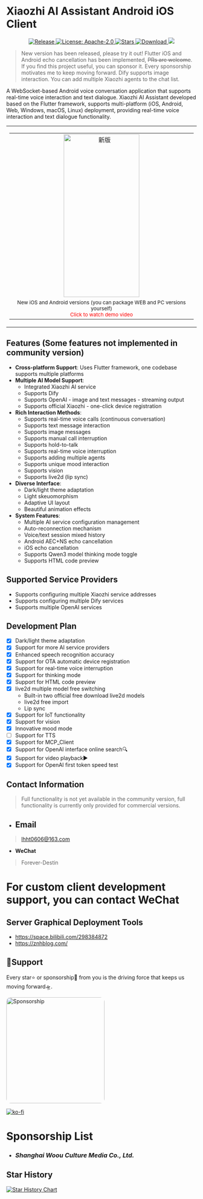 # Xiaozhi AI Assistant Android iOS Client
<p align="center">
  <a href="https://github.com/TOM88812/xiaozhi-android-client/releases/latest">
    <img src="https://img.shields.io/github/v/release/TOM88812/xiaozhi-android-client?style=flat-square&logo=github&color=blue" alt="Release"/>
  </a>
  <a href="https://opensource.org/licenses/Apache-2.0">
    <img src="https://img.shields.io/badge/License-Apache_2.0-green.svg?style=flat-square" alt="License: Apache-2.0"/>
  </a>
  <a href="https://github.com/TOM88812/xiaozhi-android-client/stargazers">
    <img src="https://img.shields.io/github/stars/TOM88812/xiaozhi-android-client?style=flat-square&logo=github" alt="Stars"/>
  </a>
  <a href="https://github.com/TOM88812/xiaozhi-android-client/releases/latest">
    <img src="https://img.shields.io/github/downloads/TOM88812/xiaozhi-android-client/total?style=flat-square&logo=github&color=52c41a1&maxAge=86400" alt="Download"/>
  </a>
  <a href="https://wiki.lhht.cc/welcome">
    <img src="https://img.shields.io/badge/Documentation-Wiki-yellow?logo=wikipedia">
  </a>

</p>

> New version has been released, please try it out! Flutter iOS and Android echo cancellation has been implemented, ~~PRs are welcome~~.
> If you find this project useful, you can sponsor it. Every sponsorship motivates me to keep moving forward.
> Dify supports image interaction. You can add multiple Xiaozhi agents to the chat list.

A WebSocket-based Android voice conversation application that supports real-time voice interaction and text dialogue.
Xiaozhi AI Assistant developed based on the Flutter framework, supports multi-platform (iOS, Android, Web, Windows, macOS, Linux) deployment, providing real-time voice interaction and text dialogue functionality.

<table>
  <tr>
    <td align="center" valign="bottom" height="500">
      <table>
        <tr>
          <td align="center">
            <a href="https://www.bilibili.com/video/BV178EqzAEFf" target="_blank">
              <img src="1234.jpg" alt="新版"  width="200" height="430"/>
            </a>
          </td>
        </tr>
        <tr>
          <td align="center">
            <small>
  New iOS and Android versions (you can package WEB and PC versions yourself)<br>
  <a href="https://www.bilibili.com/video/BV1fgXvYqE61" style="color: red; text-decoration: none;">Click to watch demo video</a>
</small>
          </td>
        </tr>
      </table>
    </td>
  </tr>
</table>

## Features (Some features not implemented in community version)

- **Cross-platform Support**: Uses Flutter framework, one codebase supports multiple platforms
- **Multiple AI Model Support**:
  - Integrated Xiaozhi AI service
  - Supports Dify
  - Supports OpenAI - image and text messages - streaming output
  - Supports official Xiaozhi - one-click device registration
- **Rich Interaction Methods**:
  - Supports real-time voice calls (continuous conversation)
  - Supports text message interaction
  - Supports image messages
  - Supports manual call interruption
  - Supports hold-to-talk
  - Supports real-time voice interruption
  - Supports adding multiple agents
  - Supports unique mood interaction
  - Supports vision
  - Supports live2d (lip sync)
- **Diverse Interface**:
  - Dark/light theme adaptation
  - Light skeuomorphism
  - Adaptive UI layout
  - Beautiful animation effects
- **System Features**:
  - Multiple AI service configuration management
  - Auto-reconnection mechanism
  - Voice/text session mixed history
  - Android AEC+NS echo cancellation
  - iOS echo cancellation
  - Supports Qwen3 model thinking mode toggle
  - Supports HTML code preview


## Supported Service Providers

- Supports configuring multiple Xiaozhi service addresses
- Supports configuring multiple Dify services
- Supports multiple OpenAI services

## Development Plan
- [x] Dark/light theme adaptation
- [x] Support for more AI service providers
- [x] Enhanced speech recognition accuracy
- [x] Support for OTA automatic device registration
- [x] Support for real-time voice interruption
- [x] Support for thinking mode
- [x] Support for HTML code preview
- [x] live2d multiple model free switching
  - Built-in two official free download live2d models
  - live2d free import
  - Lip sync
- [x] Support for IoT functionality
- [x] Support for vision
- [x] Innovative mood mode
- [ ] Support for TTS
- [x] Support for MCP_Client
- [x] Support for OpenAI interface online search🔍
- [x] Support for video playback▶️
- [x] Support for OpenAI first token speed test

## Contact Information

> Full functionality is not yet available in the community version, full functionality is currently only provided for commercial versions.

- ## **Email**
> lhht0606@163.com

- **WeChat**
> Forever-Destin

# For custom client development support, you can contact WeChat

## Server Graphical Deployment Tools
- https://space.bilibili.com/298384872
- https://znhblog.com/

## 🌟Support

Every star⭐ or sponsorship💖 from you is the driving force that keeps us moving forward🛸.
<div style="display: flex;">
<img src="zsm.jpg" width="260" height="280" alt="Sponsorship" style="border-radius: 12px;" />
</div>

[![ko-fi](https://ko-fi.com/img/githubbutton_sm.svg)](https://ko-fi.com/V7V71I0TE0)

# Sponsorship List
- ### ***Shanghai Woou Culture Media Co., Ltd.***

## Star History

[![Star History Chart](https://api.star-history.com/svg?repos=TOM88812/xiaozhi-android-client&type=Date)](https://star-history.com/#TOM88812/xiaozhi-android-client&Date)
